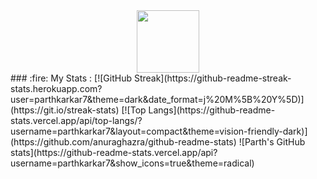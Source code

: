 <div id="header" align="center">
  <img src="https://media.giphy.com/media/M9gbBd9nbDrOTu1Mqx/giphy.gif" width="100"/>
  <br/>
  <img src="https://komarev.com/ghpvc/?username=parthkarkar7&style=flat-square&color=blue" alt=""/>
</div>
### :fire: My Stats :
[![GitHub Streak](https://github-readme-streak-stats.herokuapp.com?user=parthkarkar7&theme=dark&date_format=j%20M%5B%20Y%5D)](https://git.io/streak-stats)
[![Top Langs](https://github-readme-stats.vercel.app/api/top-langs/?username=parthkarkar7&layout=compact&theme=vision-friendly-dark)](https://github.com/anuraghazra/github-readme-stats)
![Parth's GitHub stats](https://github-readme-stats.vercel.app/api?username=parthkarkar7&show_icons=true&theme=radical)
